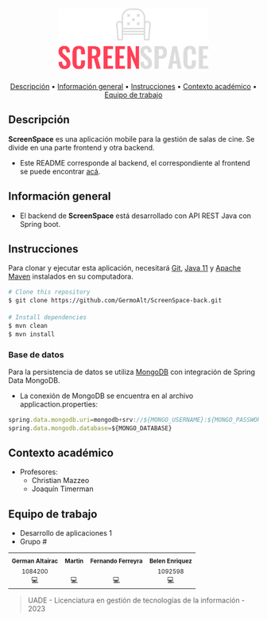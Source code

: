 <h1 align="center">
    <img src="https://github.com/GermoAlt/ScreenSpace-back/blob/main/images/svg/logo-no-background.svg?raw=true" width="60%"/>
</h1>


<p align="center">
  <a href="#descripcion">Descripción</a> •
  <a href="#información-general">Información general</a> •
  <a href="#instrucciones">Instrucciones</a> •
  <a href="#contexto-académico">Contexto académico</a> •
  <a href="#equipo-de-trabajo">Equipo de trabajo</a>
</p>

## Descripción
**ScreenSpace** es una aplicación mobile para la gestión de salas de cine. Se divide en una parte frontend y otra backend.
* Este README corresponde al backend, el correspondiente al frontend se puede encontrar [acá](https://github.com/GermoAlt/ScreenSpace-app/blob/main/README.md).

## Información general
* El backend de **ScreenSpace** está desarrollado con API REST Java con Spring boot.


## Instrucciones

Para clonar y ejecutar esta aplicación, necesitará [Git](https://git-scm.com), [Java 11](https://www.oracle.com/ar/java/technologies/javase/jdk11-archive-downloads.html) y [Apache Maven](https://maven.apache.org/install.html) instalados en su computadora.

```bash
# Clone this repository
$ git clone https://github.com/GermoAlt/ScreenSpace-back.git

# Install dependencies
$ mvn clean
$ mvn install

```


### Base de datos
Para la persistencia de datos se utiliza [MongoDB](https://www.mongodb.com/es) con integración de Spring Data MongoDB.
* La conexión de MongoDB se encuentra en al archivo applicaction.properties:
```jsx
spring.data.mongodb.uri=mongodb+srv://${MONGO_USERNAME}:${MONGO_PASSWORD}@${MONGO_HOST}.mongodb.net/$${MONGO_DATABASE}
spring.data.mongodb.database=${MONGO_DATABASE}
```

## Contexto académico
* Profesores:
  - Christian Mazzeo
  - Joaquín Timerman


## Equipo de trabajo
* Desarrollo de aplicaciones 1
* Grupo #


<table>
  <tr>
    <td align="center"><sub><b>German Altairac</b></sub><br /><sub>1084200</sub><br/><a>💻</a></td>
    <td align="center"><sub><b>Martin</b></sub><br /><sub></sub><br/><a>💻</a></td>
    <td align="center"><sub><b>Fernando Ferreyra</b></sub><br /><sub></sub><br/><a>💻</a></td>
    <td align="center"><sub><b>Belen Enriquez</b></sub><br /><sub>1092598</sub><br/><a>💻</a></td>
  </tr>
</table>

> UADE - Licenciatura en gestión de tecnologías de la información - 2023

